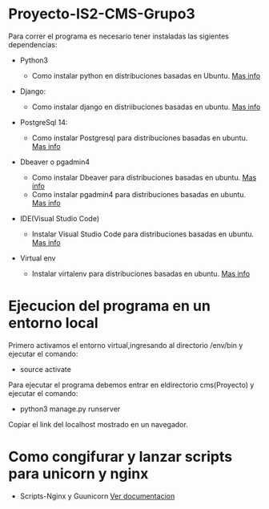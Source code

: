 # Proyecto-IS2-CMS-Grupo3
Para correr el programa es necesario tener instaladas las sigientes dependencias:

- Python3

  - Como instalar python en distribuciones basadas en Ubuntu.    [Mas info](https://docs.python-guide.org/starting/install3/linux/)
        


- Django:

  - Como instalar django en distriibuciones basadas en ubuntu.    [Mas info](https://pythondiario.com/2021/03/como-instalar-y-configurar-django-en-ubuntu-20-04.html)

- PostgreSql 14:

  - Como instalar Postgresql para distribuciones basadas en ubuntu.    [Mas info](https://www.digitalocean.com/community/tutorials/how-to-install-and-use-postgresql-on-ubuntu-20-04-es)

 - Dbeaver o pgadmin4
    
    - Como instalar Dbeaver para distribuciones basadas en ubuntu.    [Mas info](https://blonder413.wordpress.com/2021/05/20/instalar-dbeaver-ce-en-ubuntu-20-04/)
    - Como instalar pgadmin4 para distribuciones basadas en ubuntu.    [Mas info](https://noviello.it/es/como-instalar-pgadmin4-en-ubuntu-20-04-lts/)

- IDE(Visual Studio Code)    

  - Instalar Visual Studio Code para distribuciones basadas en ubuntu.    [Mas info](https://www.arsys.es/blog/como-instalar-visual-studio-code-en-ubuntu)

- Virtual env
   - Instalar virtalenv para distribuciones basadas en ubuntu.    [Mas info](https://ludwingperezt.medium.com/instalar-virtualenv-con-python3-en-ubuntu-20-04-11729720ec53)


# Ejecucion del programa en un entorno local

Primero activamos el entorno virtual,ingresando al directorio /env/bin y ejecutar el comando:

- source activate 


Para ejecutar el programa debemos entrar en eldirectorio cms(Proyecto) y ejecutar el comando: 
 
 - python3 manage.py runserver 

Copiar el link del localhost mostrado en un navegador.

# Como congifurar y lanzar scripts para unicorn y nginx
- Scripts-Nginx y Guunicorn [Ver documentacion](Documentacion/scripts-nginx.md)
